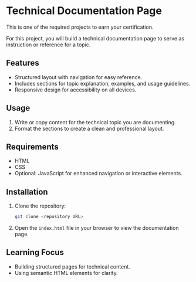 
# Technical Documentation Page

This is one of the required projects to earn your certification.

For this project, you will build a technical documentation page to serve as instruction or reference for a topic.

## Features  
- Structured layout with navigation for easy reference.  
- Includes sections for topic explanation, examples, and usage guidelines.  
- Responsive design for accessibility on all devices.  

## Usage  
1. Write or copy content for the technical topic you are documenting.  
2. Format the sections to create a clean and professional layout.  

## Requirements  
- HTML  
- CSS  
- Optional: JavaScript for enhanced navigation or interactive elements.  

## Installation  
1. Clone the repository:  
   ```bash
   git clone <repository URL>
   ```  
2. Open the `index.html` file in your browser to view the documentation page.  

## Learning Focus  
- Building structured pages for technical content.  
- Using semantic HTML elements for clarity.  


